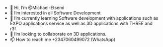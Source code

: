 - 👋 Hi, I’m @Michael-Etsemi
- 👀 I’m interested in all Software Development
- 🌱 I’m currently learning Software development with applications such as EXPO applications service as well as 3D applications with THREE and r3f.
- 💞️ I’m looking to collaborate on 3D applications.
- 📫 How to reach me +2347060499072 (WhatsApp)

<!---
Michael-Etsemi/Michael-Etsemi is a ✨ special ✨ repository because its `README.md` (this file) appears on your GitHub profile.
You can click the Preview link to take a look at your changes.
--->
